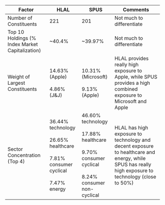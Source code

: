 
|                     Factor                      |                                                       HLAL                                                       |                                                SPUS                                                 |                                                     Comments                                                                                          |
|-------------------------------------------------|------------------------------------------------------------------------------------------------------------------|-----------------------------------------------------------------------------------------------------|-------------------------------------------------------------------------------------------------------------------------------------------------------|
| Number of Constituents                          | 221                                                                                                              | 201                                                                                                 | Not much to differentiate                                                                                                                             |
| Top 10 Holdings (% Index Market Capitalization) | ~40.4%                                                                                                           | ~39.97%                                                                                             | Not much to differentiate                                                                                                                             |
| Weight of Largest Constituents                  | 14.63% (Apple)<br/><br/>4.86% (J&J)                                                                                   | 10.31% (Microsoft)<br/><br/>9.13% (Apple)                                                                | HLAL provides really high exposure to Apple, while SPUS provides a high combined exposure to Microsoft and Apple                                      |
| Sector Concentration (Top 4)                    | 36.44% technology<br/><br/>26.65% healthcare<br/><br/>7.81% consumer cyclical<br/><br/>7.47% energy                             | 46.60% technology<br/><br/>17.88% healthcare<br/><br/>9.70% consumer cyclical<br/><br/>8.24% consumer non-cyclical | HLAL has high exposure to technology and decent exposure to healthcare and energy, while SPUS has really high exposure to technology (close to 50%)   |
